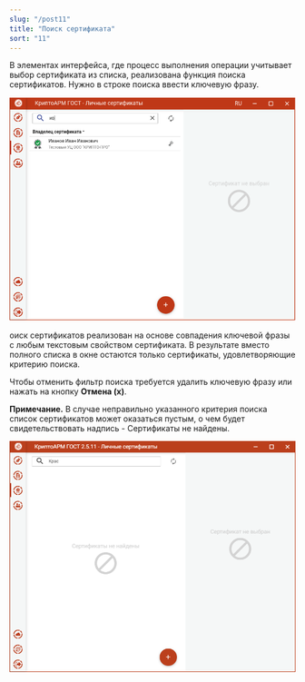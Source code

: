 ```yaml
---
slug: "/post11"
title: "Поиск сертификата"
sort: "11"
---
```


В элементах интерфейса, где процесс выполнения операции учитывает выбор сертификата из списка, реализована функция поиска сертификатов. Нужно в строке поиска ввести ключевую фразу.

![cert_search.png](./images/cert_search.png "Поиск сертификата")

оиск сертификатов реализован на основе совпадения ключевой фразы с любым текстовым свойством сертификата. В результате вместо полного списка в окне остаются только сертификаты, удовлетворяющие критерию поиска.

Чтобы отменить фильтр поиска требуется удалить ключевую фразу или нажать на кнопку **Отмена (х)**.

**Примечание.** В случае неправильно указанного критерия поиска список сертификатов может оказаться пустым, о чем будет свидетельствовать надпись - Сертификаты не найдены.

![no-find-cert.png](./images/no-find-cert.png "Сертификаты не найдены")
